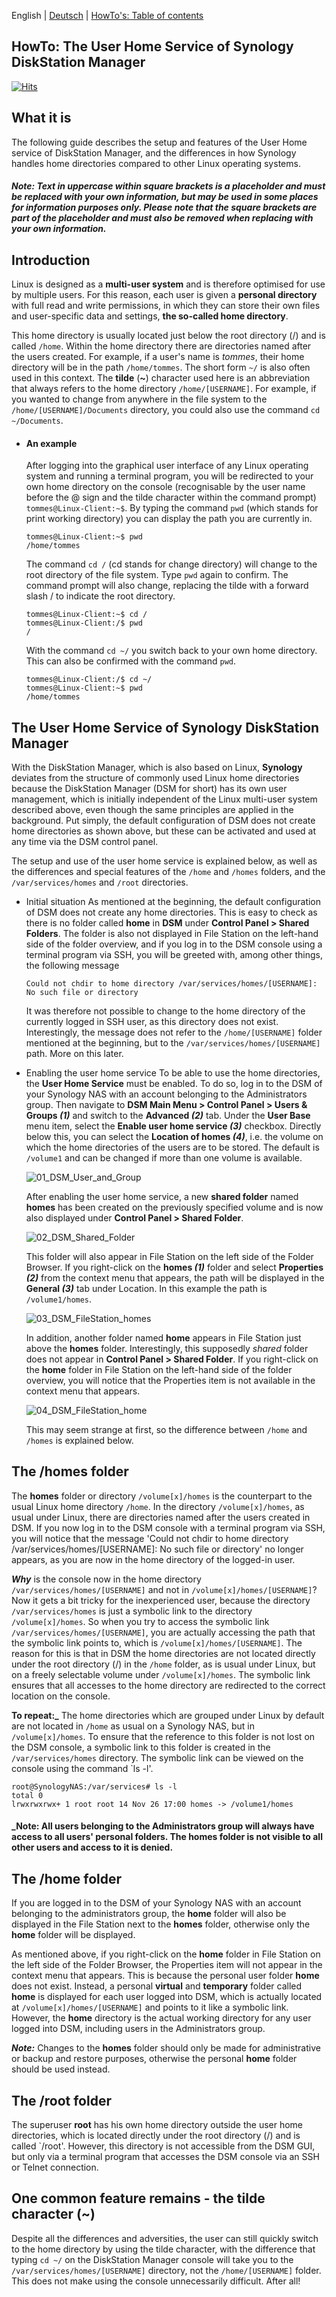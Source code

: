 English | [Deutsch](README.md) | [HowTo's: Table of contents](https://github.com/toafez/Tutorials/blob/main/README_en.md)

## HowTo: The User Home Service of Synology DiskStation Manager
[![Hits](https://hits.seeyoufarm.com/api/count/incr/badge.svg?url=https%3A%2F%2Fgithub.com%2Ftoafez%2FHowTo_Syno.DSM.User.Home%2Fblob%2Fmain%2FREADME_en.md&count_bg=%2379C83D&title_bg=%23555555&icon=&icon_color=%23E7E7E7&title=hits&edge_flat=false)](https://hits.seeyoufarm.com)

## What it is
The following guide describes the setup and features of the User Home service of DiskStation Manager, and the differences in how Synology handles home directories compared to other Linux operating systems.

#### _Note: Text in uppercase within square brackets is a placeholder and must be replaced with your own information, but may be used in some places for information purposes only. Please note that the square brackets are part of the placeholder and must also be removed when replacing with your own information._

## Introduction
Linux is designed as a **multi-user system** and is therefore optimised for use by multiple users. For this reason, each user is given a **personal directory** with full read and write permissions, in which they can store their own files and user-specific data and settings, **the so-called home directory**.

This home directory is usually located just below the root directory (/) and is called `/home`. Within the home directory there are directories named after the users created. For example, if a user's name is _tommes_, their home directory will be in the path `/home/tommes`. The short form `~/` is also often used in this context. The **tilde** (**~**) character used here is an abbreviation that always refers to the home directory `/home/[USERNAME]`. For example, if you wanted to change from anywhere in the file system to the `/home/[USERNAME]/Documents` directory, you could also use the command `cd ~/Documents`.

- #### An example
  After logging into the graphical user interface of any Linux operating system and running a terminal program, you will be redirected to your own home directory on the console (recognisable by the user name before the @ sign and the tilde character within the command prompt) `tommes@Linux-Client:~$`. By typing the command `pwd` (which stands for print working directory) you can display the path you are currently in.

  ```
  tommes@Linux-Client:~$ pwd
  /home/tommes
  ```
  The command `cd /` (cd stands for change directory) will change to the root directory of the file system. Type `pwd` again to confirm. The command prompt will also change, replacing the tilde with a forward slash / to indicate the root directory.

  ```
  tommes@Linux-Client:~$ cd /
  tommes@Linux-Client:/$ pwd
  /
  ```
  With the command `cd ~/` you switch back to your own home directory. This can also be confirmed with the command `pwd`.

  ```
  tommes@Linux-Client:/$ cd ~/
  tommes@Linux-Client:~$ pwd
  /home/tommes
  ```
## The User Home Service of Synology DiskStation Manager
With the DiskStation Manager, which is also based on Linux, **Synology** deviates from the structure of commonly used Linux home directories because the DiskStation Manager (DSM for short) has its own user management, which is initially independent of the Linux multi-user system described above, even though the same principles are applied in the background. Put simply, the default configuration of DSM does not create home directories as shown above, but these can be activated and used at any time via the DSM control panel.

The setup and use of the user home service is explained below, as well as the differences and special features of the `/home` and `/homes` folders, and the `/var/services/homes` and `/root` directories.

- Initial situation
  As mentioned at the beginning, the default configuration of DSM does not create any home directories. This is easy to check as there is no folder called **home** in **DSM** under **Control Panel > Shared Folders**. The folder is also not displayed in File Station on the left-hand side of the folder overview, and if you log in to the DSM console using a terminal program via SSH, you will be greeted with, among other things, the following message

  `Could not chdir to home directory /var/services/homes/[USERNAME]: No such file or directory`

  It was therefore not possible to change to the home directory of the currently logged in SSH user, as this directory does not exist. Interestingly, the message does not refer to the `/home/[USERNAME]` folder mentioned at the beginning, but to the `/var/services/homes/[USERNAME]` path. More on this later.

- Enabling the user home service
  To be able to use the home directories, the **User Home Service** must be enabled. To do so, log in to the DSM of your Synology NAS with an account belonging to the Administrators group. Then navigate to **DSM Main Menu > Control Panel > Users & Groups _(1)_** and switch to the **Advanced _(2)_** tab. Under the **User Base** menu item, select the **Enable user home service _(3)_** checkbox. Directly below this, you can select the **Location of homes _(4)_**, i.e. the volume on which the home directories of the users are to be stored. The default is `/volume1` and can be changed if more than one volume is available.

  ![01_DSM_User_and_Group](/images/01_DSM_User_and_Group_en.png)

  After enabling the user home service, a new **shared folder** named **homes** has been created on the previously specified volume and is now also displayed under **Control Panel > Shared Folder**.

  ![02_DSM_Shared_Folder](/images/02_DSM_Shared_Folder_en.png)

  This folder will also appear in File Station on the left side of the Folder Browser. If you right-click on the **homes _(1)_** folder and select **Properties _(2)_** from the context menu that appears, the path will be displayed in the **General _(3)_** tab under Location. In this example the path is `/volume1/homes`.

  ![03_DSM_FileStation_homes](/images/03_DSM_FileStation_homes_en.png)

  In addition, another folder named **home** appears in File Station just above the **homes** folder. Interestingly, this supposedly _shared_ folder does not appear in **Control Panel > Shared Folder**. If you right-click on the **home** folder in File Station on the left-hand side of the folder overview, you will notice that the Properties item is not available in the context menu that appears.

  ![04_DSM_FileStation_home](/images/04_DSM_FileStation_home_en.png)

  This may seem strange at first, so the difference between `/home` and `/homes` is explained below.

## The /homes folder
The **homes** folder or directory `/volume[x]/homes` is the counterpart to the usual Linux home directory `/home`. In the directory `/volume[x]/homes`, as usual under Linux, there are directories named after the users created in DSM. If you now log in to the DSM console with a terminal program via SSH, you will notice that the message 'Could not chdir to home directory /var/services/homes/[USERNAME]: No such file or directory' no longer appears, as you are now in the home directory of the logged-in user.

***Why*** is the console now in the home directory `/var/services/homes/[USERNAME]` and not in `/volume[x]/homes/[USERNAME]`? Now it gets a bit tricky for the inexperienced user, because the directory `/var/services/homes` is just a symbolic link to the directory `/volume[x]/homes`. So when you try to access the symbolic link `/var/services/homes/[USERNAME]`, you are actually accessing the path that the symbolic link points to, which is `/volume[x]/homes/[USERNAME]`. The reason for this is that in DSM the home directories are not located directly under the root directory (/) in the `/home` folder, as is usual under Linux, but on a freely selectable volume under `/volume[x]/homes`. The symbolic link ensures that all accesses to the home directory are redirected to the correct location on the console.

**To repeat:_** The home directories which are grouped under Linux by default are not located in `/home` as usual on a Synology NAS, but in `/volume[x]/homes`. To ensure that the reference to this folder is not lost on the DSM console, a symbolic link to this folder is created in the `/var/services/homes` directory. The symbolic link can be viewed on the console using the command `ls -l'.
```
root@SynologyNAS:/var/services# ls -l
total 0
lrwxrwxrwx+ 1 root root 14 Nov 26 17:00 homes -> /volume1/homes
```
#### _Note: All users belonging to the Administrators group will always have access to all users' personal folders. The **homes** folder is not visible to all other users and access to it is denied.

## The /home folder
If you are logged in to the DSM of your Synology NAS with an account belonging to the administrators group, the **home** folder will also be displayed in the File Station next to the **homes** folder, otherwise only the **home** folder will be displayed.

As mentioned above, if you right-click on the **home** folder in File Station on the left side of the Folder Browser, the Properties item will not appear in the context menu that appears. This is because the personal user folder **home** does not exist. Instead, a personal **virtual** and **temporary** folder called **home** is displayed for each user logged into DSM, which is actually located at `/volume[x]/homes/[USERNAME]` and points to it like a symbolic link. However, the **home** directory is the actual working directory for any user logged into DSM, including users in the Administrators group.

**_Note:_** Changes to the **homes** folder should only be made for administrative or backup and restore purposes, otherwise the personal **home** folder should be used instead.

## The /root folder
The superuser **root** has his own home directory outside the user home directories, which is located directly under the root directory (/) and is called `/root'. However, this directory is not accessible from the DSM GUI, but only via a terminal program that accesses the DSM console via an SSH or Telnet connection.

## One common feature remains - the tilde character (~)
Despite all the differences and adversities, the user can still quickly switch to the home directory by using the tilde character, with the difference that typing `cd ~/` on the DiskStation Manager console will take you to the `/var/services/homes/[USERNAME]` directory, not the `/home/[USERNAME]` folder. This does not make using the console unnecessarily difficult. After all!
